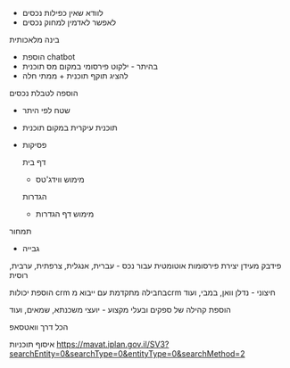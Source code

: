 
- לוודא שאין כפילות נכסים
- לאפשר לאדמין למחוק נכסים


בינה מלאכותית
- הוספת chatbot
- בהיתר - ילקוט פירסומי במקום מס תוכנית
- להציג תוקף תוכנית + ממתי חלה

הוספה לטבלת נכסים
- שטח לפי היתר
- תוכנית עיקרית במקום תוכנית 
- פסיקות

  דף בית
  - מימוש ווידג'טס
 
  הגדרות
  - מימוש דף הגדרות

תמחור
- גבייה


פידבק מעידן
יצירת פירסומות אוטומטית עבור נכס - עברית, אנגלית, צרפתית, ערבית, רוסית

הוספת יכולות crm בחבילה מתקדמת עם ייבוא מcrm חיצוני - נדלן וואן, במבי, ועוד

הוספת קהילה של ספקים ובעלי מקצוע - יועצי משכנתא, שמאים, ועוד

הכל דרך וואטסאפ

איסוף תוכניות
https://mavat.iplan.gov.il/SV3?searchEntity=0&searchType=0&entityType=0&searchMethod=2


